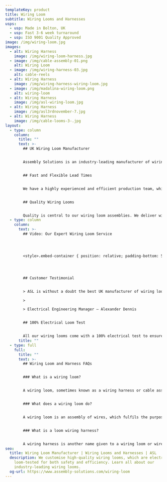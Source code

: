 ```yaml
---
templateKey: product
title: Wiring Loom
subtitle: Wiring Looms and Harnesses
usps:
  - usp: Made in Bolton, UK
  - usp: Fast 3-6 week turnaround
  - usp: ISO 9001 Quality Approved
image: /img/wiring-loom.jpg
images:
  - alt: Wiring Harness
    image: /img/wiring-loom-harness.jpg
  - image: /img/cable-assembly-01.png
    alt: Wiring Loom
  - image: /img/wiring-harness-03.jpg
    alt: cable-reels
  - alt: Wiring Harness
    image: /img/wiring-harness-wiring-loom.jpg
  - image: /img/madalina-wiring-loom.png
    alt: wiring-loom
  - alt: Wiring Harness
    image: /img/asl-wiring-loom.jpg
  - alt: Wiring Harness
    image: /img/asl3rdnovember-7.jpg
  - alt: Wiring Harness
    image: /img/cable-looms-3-.jpg
layout:
  - type: column
    column:
      title: ""
      text: >-
        ## UK Wiring Loom Manufacturer


        Assembly Solutions is an industry-leading manufacturer of wiring looms and [wiring harnesses](/wiring-harness). With 25 years of experience we have become a national supplier, establishing strong partnerships with world-class companies, including Ford, Siemens, and Vodafone. In our spacious and well-organised factory, we have created a seamless wiring harness operation, complete with 10m long wiring boards and side stock filled trolleys for all materials and tooling.


        ## Fast and Flexible Lead Times


        We have a highly experienced and efficient production team, which is why we are renowned for our fast turnaround and flexibility. Our wiring looms are generally delivered on a 3 to 6-week turnaround, however, this can vary depending on the size and complexity of the harness, which we will estimate at quoting stage. When you choose our service, you can rely on our expert team to deliver top-quality wiring looms, whilst your development engineers can dedicate their time to future projects.


        ## Quality Wiring Looms


        Quality is central to our wiring loom assemblies. We deliver wiring looms and harnesses for a variety of industries, including Automotive and Agriculture. Therefore, we take care to ensure that our looms are robust enough and perform reliably when out on the roads and farm land. All our wiring looms and harnesses are 100% electrically tested, and all our production processes conform to Quality ISO 9001. Our technical experts have the knowledge and experience at hand to find flexible solutions for any wiring loom or harness requirement.
  - type: column
    column:
      text: >-
        ## Video: Our Expert Wiring Loom Service




        <style>.embed-container { position: relative; padding-bottom: 56.25%; height: 0; overflow: hidden; max-width: 100%; } .embed-container iframe, .embed-container object, .embed-container embed { position: absolute; top: 0; left: 0; width: 100%; height: 100%; }</style><div class='embed-container'><iframe src='https://www.youtube.com/embed//TTebZ3qU9sQ' frameborder='0' allowfullscreen></iframe></div>




        ## Customer Testimonial


        > ASL is without a doubt the best UK manufacturer of wiring looms and wiring harnesses. They have been our preferred supplier for 10 years because their quality and attention to detail is none other than excellent, and they deliver when they say they will - which is something my other suppliers don’t do! For us we find working with ASL extremely easy, they are always quick to respond and support us with fast turnaround deliveries when we have urgent demands.

        >

        > Electrical Engineering Manager – Alexander Dennis


        ## 100% Electrical Loom Test


        All our wiring looms come with a 100% electrical test to ensure that the harness is functioning exactly how it should be. Our quality assurance department will not allow any wiring looms to leave the factory unless they match 100% against the customer's specifications, and that they are finished to the highest quality.
      title: ""
  - type: full
    full:
      title: ""
      text: >-
        ## Wiring Loom and Harness FAQs


        ### What is a wiring loom?


        A wiring loom, sometimes known as a wiring harness or cable assembly, is a collection of electrical wires which are connected or bound together, with the aim of transmitting electrical signals within a machine. Wiring looms are carefully arranged and bound together, and are a safer, more streamlined form of connection than large numbers of loose wires. 


        ### What does a wiring loom do?


        A wiring loom is an assembly of wires, which fulfils the purpose that multiple loose wires would fulfil within a machine. The benefits of wiring looms is that they are easier for engineers to work with, and minimise risks of damage to wires as they are bundled together and not hanging loose.


        ### What is a loom wiring harness?


        A wiring harness is another name given to a wiring loom or wire assembly. It refers to a collection of wires which are arranged into a single unit, sometimes with the same connectors so that multiple wires can transmit electricity between two points. Wiring harnesses are commonly used in manufacturing, as well as related industries such as agriculture or automotive, which rely heavily on machinery.
seo:
  title: Wiring Loom Manufacturer | Wiring Looms and Harnesses | ASL
  description: We customise high-quality wiring looms, which are electric
    loom-tested for both safety and efficiency. Learn all about our
    industry-leading wiring looms.
  og-url: https://www.assembly-solutions.com/wiring-loom
---
```

